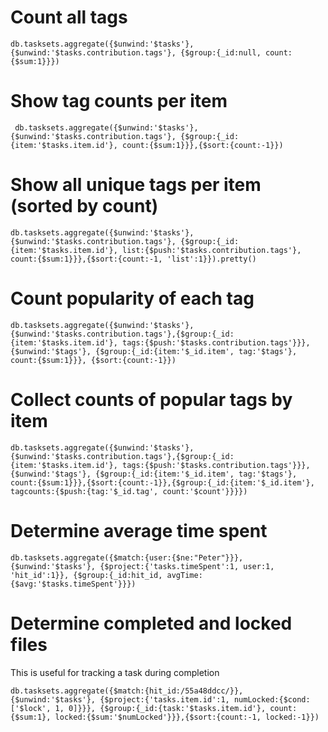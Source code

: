 
# Count all tags

```
db.tasksets.aggregate({$unwind:'$tasks'}, {$unwind:'$tasks.contribution.tags'}, {$group:{_id:null, count:{$sum:1}}})
```

# Show tag counts per item

```
 db.tasksets.aggregate({$unwind:'$tasks'}, {$unwind:'$tasks.contribution.tags'}, {$group:{_id:{item:'$tasks.item.id'}, count:{$sum:1}}},{$sort:{count:-1}})
```

# Show all unique tags per item (sorted by count)

```
db.tasksets.aggregate({$unwind:'$tasks'}, {$unwind:'$tasks.contribution.tags'}, {$group:{_id:{item:'$tasks.item.id'}, list:{$push:'$tasks.contribution.tags'}, count:{$sum:1}}},{$sort:{count:-1, 'list':1}}).pretty()
```

# Count popularity of each tag

```
db.tasksets.aggregate({$unwind:'$tasks'}, {$unwind:'$tasks.contribution.tags'},{$group:{_id:{item:'$tasks.item.id'}, tags:{$push:'$tasks.contribution.tags'}}}, {$unwind:'$tags'}, {$group:{_id:{item:'$_id.item', tag:'$tags'}, count:{$sum:1}}}, {$sort:{count:-1}})
```

# Collect counts of popular tags by item

```
db.tasksets.aggregate({$unwind:'$tasks'}, {$unwind:'$tasks.contribution.tags'},{$group:{_id:{item:'$tasks.item.id'}, tags:{$push:'$tasks.contribution.tags'}}}, {$unwind:'$tags'}, {$group:{_id:{item:'$_id.item', tag:'$tags'}, count:{$sum:1}}},{$sort:{count:-1}},{$group:{_id:{item:'$_id.item'}, tagcounts:{$push:{tag:'$_id.tag', count:'$count'}}}})
```

# Determine average time spent

```
db.tasksets.aggregate({$match:{user:{$ne:"Peter"}}},{$unwind:'$tasks'}, {$project:{'tasks.timeSpent':1, user:1, 'hit_id':1}}, {$group:{_id:hit_id, avgTime:{$avg:'$tasks.timeSpent'}}})
```

# Determine completed and locked files

This is useful for tracking a task during completion

```
db.tasksets.aggregate({$match:{hit_id:/55a48ddcc/}}, {$unwind:'$tasks'}, {$project:{'tasks.item.id':1, numLocked:{$cond:['$lock', 1, 0]}}}, {$group:{_id:{task:'$tasks.item.id'}, count:{$sum:1}, locked:{$sum:'$numLocked'}}},{$sort:{count:-1, locked:-1}})
```
